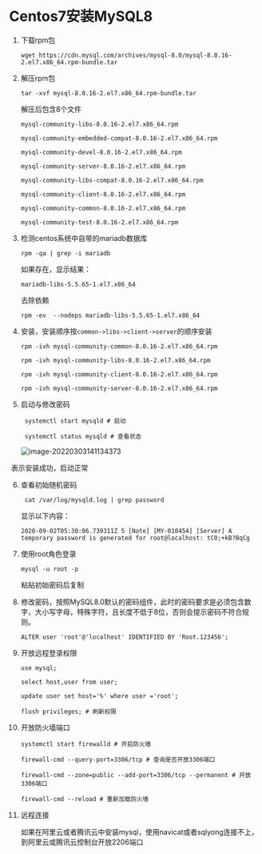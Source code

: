 # Centos7安装MySQL8

1. 下载rpm包

   ```shell
   wget https://cdn.mysql.com/archives/mysql-8.0/mysql-8.0.16-2.el7.x86_64.rpm-bundle.tar
   ```

2. 解压rpm包

   ```shell
   tar -xvf mysql-8.0.16-2.el7.x86_64.rpm-bundle.tar
   ```

   解压后包含8个文件

   ```shell
   mysql-community-libs-8.0.16-2.el7.x86_64.rpm
   
   mysql-community-embedded-compat-8.0.16-2.el7.x86_64.rpm
   
   mysql-community-devel-8.0.16-2.el7.x86_64.rpm
   
   mysql-community-server-8.0.16-2.el7.x86_64.rpm
   
   mysql-community-libs-compat-8.0.16-2.el7.x86_64.rpm
   
   mysql-community-client-8.0.16-2.el7.x86_64.rpm
   
   mysql-community-common-8.0.16-2.el7.x86_64.rpm
   
   mysql-community-test-8.0.16-2.el7.x86_64.rpm
   ```

3. 检测centos系统中自带的mariadb数据库

   ```shell
   rpm -qa | grep -i mariadb
   ```

   如果存在，显示结果：

   ```shell
   mariadb-libs-5.5.65-1.el7.x86_64
   ```

   去除依赖

   ```shell
   rpm -ev  --nodeps mariadb-libs-5.5.65-1.el7.x86_64
   ```

4. 安装，安装顺序按`common->libs->client->server`的顺序安装

   ```shell
   rpm -ivh mysql-community-common-8.0.16-2.el7.x86_64.rpm
   
   rpm -ivh mysql-community-libs-8.0.16-2.el7.x86_64.rpm
   
   rpm -ivh mysql-community-client-8.0.16-2.el7.x86_64.rpm
   
   rpm -ivh mysql-community-server-8.0.16-2.el7.x86_64.rpm
   ```

5. 启动与修改密码

   ```shell
    systemctl start mysqld # 启动
    
    systemctl status mysqld # 查看状态
   ```

   ![image-20220303141134373](https://yxgspace.oss-cn-beijing.aliyuncs.com/img/image-20220303141134373.png)

​	表示安装成功，启动正常

6. 查看初始随机密码

   ```shell
    cat /var/log/mysqld.log | grep password
   ```

   显示以下内容：

   ```shell
   2020-09-02T05:30:06.739311Z 5 [Note] [MY-010454] [Server] A temporary password is generated for root@localhost: tC0;+kB?BqCg
   ```

7. 使用root角色登录

   ```shell
   mysql -u root -p
   ```

   粘贴初始密码后复制

8. 修改密码，按照MySQL8.0默认的密码组件，此时的密码要求是必须包含数字，大小写字母，特殊字符，且长度不低于8位，否则会提示密码不符合规则。

   ```shell
   ALTER user 'root'@'localhost' IDENTIFIED BY 'Root.123456';
   ```

9. 开放远程登录权限

   ```shell
   use mysql;
   
   select host,user from user;
   
   update user set host='%' where user ='root';
   
   flush privileges; # 刷新权限
   ```

10. 开放防火墙端口

    ```shell
    systemctl start firewalld # 开启防火墙
    
    firewall-cmd --query-port=3306/tcp # 查询是否开放3306端口
    
    firewall-cmd --zone=public --add-port=3306/tcp --permanent # 开放3306端口
    
    firewall-cmd --reload # 重新加载防火墙
    ```

11. 远程连接

    如果在阿里云或者腾讯云中安装mysql，使用navicat或者sqlyong连接不上，到阿里云或腾讯云控制台开放2206端口